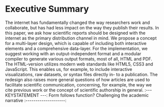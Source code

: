 # Executive Summary 

The internet has fundamentally changed the way researchers work and collaborate, but has had less impact on the way they publish their results. In this paper, we ask how scientific reports should be designed with the internet as the primary distribution channel in mind. We propose a concept for a multi-layer design, which is capable of including both interactive elements and a comprehensive data-layer. For the implementation, we suggest working with an output-independent format and a modular compiler to generate various output formats, most of all, HTML and PDF. The HTML-version utilizes modern web standards like HTML5, CSS3 and JavaScript. This enables us, for example, to include interactive visualizations, raw datasets, or syntax files directly in- to a publication. The redesign also raises more general questions of how articles are used to facilitate scientific communication, concerning, for example, the way we cite previous work or the concept of scientific authorship in general.
:--- KEYSTATEMENT ---:
Form follows function? Challenging the academic narrative
:--------------------:

